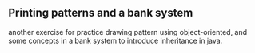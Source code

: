 ## Printing patterns and a bank system

another exercise for practice drawing pattern using object-oriented, and some concepts in a bank system to introduce inheritance in java.
